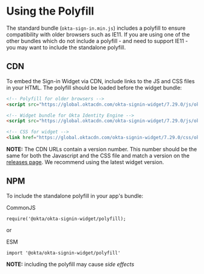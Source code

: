 # Using the Polyfill

The standard bundle (`okta-sign-in.min.js`) includes a polyfill to ensure compatibility with older browsers such as IE11. If you are using one of the other bundles which do not include a polyfill - and need to support IE11 - you may want to include the standalone polyfill.

## CDN

To embed the Sign-in Widget via CDN, include links to the JS and CSS files in your HTML. The polyfill should be loaded before the widget bundle:


```html
<!-- Polyfill for older browsers -->
<script src="https://global.oktacdn.com/okta-signin-widget/7.29.0/js/okta-sign-in.polyfill.min.js" type="text/javascript" integrity="sha384-QzQIGwIndxyBdHRQOwgjmQJLod6LRMchZyYg7RUq8FUECvPvreqauQhkU2FF9EGD" crossorigin="anonymous"></script>

<!-- Widget bundle for Okta Identity Engine -->
<script src="https://global.oktacdn.com/okta-signin-widget/7.29.0/js/okta-sign-in.oie.min.js" type="text/javascript" integrity="sha384-fiHNR5BblxstFfiz3jr59/kXIZI9u7NUC6S1y4vYfl3b5JLy/0GO8+zRO8llZzXg" crossorigin="anonymous"></script>

<!-- CSS for widget -->
<link href="https://global.oktacdn.com/okta-signin-widget/7.29.0/css/okta-sign-in.min.css" type="text/css" rel="stylesheet" integrity="sha384-hWO50VHqC4T+PDnYbDX7gbW0OrGRVz4SfhJd9fnSqNeeTu86P4T71K1r3zw9QvgH" crossorigin="anonymous" />
```

**NOTE:** The CDN URLs contain a version number. This number should be the same for both the Javascript and the CSS file and match a version on the [releases page](https://github.com/okta/okta-signin-widget/releases). We recommend using the latest widget version.

## NPM

To include the standalone polyfill in your app's bundle:

CommonJS
```
require('@okta/okta-signin-widget/polyfill);
```

or

ESM
```
import '@okta/okta-signin-widget/polyfill'
```

**NOTE:** including the polyfill may cause *side effects*
